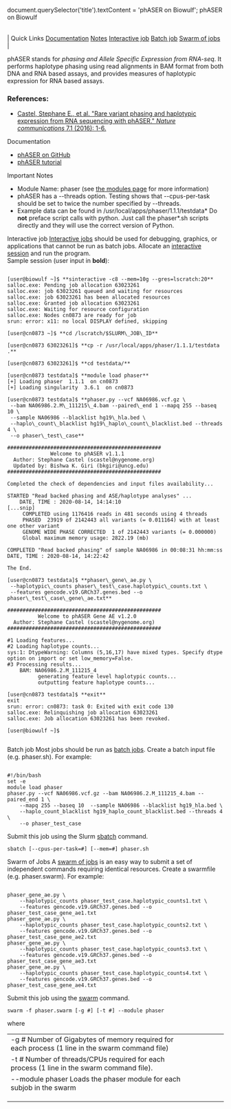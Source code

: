 

document.querySelector('title').textContent = 'phASER on Biowulf';
phASER on Biowulf


|  |
| --- |
| 
Quick Links
[Documentation](#doc)
[Notes](#notes)
[Interactive job](#int) 
[Batch job](#sbatch) 
[Swarm of jobs](#swarm) 
 |



phASER stands for *phasing and Allele Specific Expression from RNA-seq*. It performs haplotype phasing using read alignments in BAM format from both DNA and RNA based assays, and provides measures of haplotypic expression for RNA based assays.



### References:


* [Castel, Stephane E., et al. "Rare variant phasing and haplotypic expression from RNA sequencing with phASER." *Nature communications* 7.1 (2016): 1-6.](https://www.nature.com/articles/ncomms12817)


Documentation
* [phASER on GitHub](https://github.com/secastel/phaser)
* [phASER tutorial](https://stephanecastel.wordpress.com/2017/02/15/how-to-generate-ase-data-with-phaser/)


Important Notes
* Module Name: phaser (see [the modules page](/apps/modules.html) for more information)
 * phASER has a --threads option. Testing shows that --cpus-per-task should be set to twice the number specified by --threads.
 * Example data can be found in /usr/local/apps/phaser/1.1.1/testdata* Do **not** preface script calls with python. Just call the phaser\*.sh scripts directly and they will use the correct version of Python.



Interactive job
[Interactive jobs](/docs/userguide.html#int) should be used for debugging, graphics, or applications that cannot be run as batch jobs.
Allocate an [interactive session](/docs/userguide.html#int) and run the program.   
Sample session (user input in **bold**):



```

[user@biowulf ~]$ **sinteractive -c8 --mem=10g --gres=lscratch:20**
salloc.exe: Pending job allocation 63023261
salloc.exe: job 63023261 queued and waiting for resources
salloc.exe: job 63023261 has been allocated resources
salloc.exe: Granted job allocation 63023261
salloc.exe: Waiting for resource configuration
salloc.exe: Nodes cn0873 are ready for job
srun: error: x11: no local DISPLAY defined, skipping

[user@cn0873 ~]$ **cd /lscratch/$SLURM\_JOB\_ID**

[user@cn0873 63023261]$ **cp -r /usr/local/apps/phaser/1.1.1/testdata .**

[user@cn0873 63023261]$ **cd testdata/**

[user@cn0873 testdata]$ **module load phaser**
[+] Loading phaser  1.1.1  on cn0873
[+] Loading singularity  3.6.1  on cn0873

[user@cn0873 testdata]$ **phaser.py --vcf NA06986.vcf.gz \
 --bam NA06986.2.M\_111215\_4.bam --paired\_end 1 --mapq 255 --baseq 10 \
 --sample NA06986 --blacklist hg19\_hla.bed \
 --haplo\_count\_blacklist hg19\_haplo\_count\_blacklist.bed --threads 4 \
 --o phaser\_test\_case**

##################################################
              Welcome to phASER v1.1.1
  Author: Stephane Castel (scastel@nygenome.org)
  Updated by: Bishwa K. Giri (bkgiri@uncg.edu)
##################################################

Completed the check of dependencies and input files availability...

STARTED "Read backed phasing and ASE/haplotype analyses" ...
    DATE, TIME : 2020-08-14, 14:14:10
[...snip]
     COMPLETED using 1176416 reads in 481 seconds using 4 threads
     PHASED  23919 of 2142443 all variants (= 0.011164) with at least one other variant
     GENOME WIDE PHASE CORRECTED  1 of 2142443 variants (= 0.000000)
     Global maximum memory usage: 2822.19 (mb)

COMPLETED "Read backed phasing" of sample NA06986 in 00:08:31 hh:mm:ss
DATE, TIME : 2020-08-14, 14:22:42

The End.

[user@cn0873 testdata]$ **phaser\_gene\_ae.py \
 --haplotypic\_counts phaser\_test\_case.haplotypic\_counts.txt \
 --features gencode.v19.GRCh37.genes.bed --o phaser\_test\_case\_gene\_ae.txt**

##################################################
          Welcome to phASER Gene AE v1.2.0
  Author: Stephane Castel (scastel@nygenome.org)
##################################################

#1 Loading features...
#2 Loading haplotype counts...
sys:1: DtypeWarning: Columns (5,16,17) have mixed types. Specify dtype option on import or set low_memory=False.
#3 Processing results...
    BAM: NA06986.2.M_111215_4
          generating feature level haplotypic counts...
          outputting feature haplotype counts...

[user@cn0873 testdata]$ **exit**
exit
srun: error: cn0873: task 0: Exited with exit code 130
salloc.exe: Relinquishing job allocation 63023261
salloc.exe: Job allocation 63023261 has been revoked.

[user@biowulf ~]$


```


Batch job
Most jobs should be run as [batch jobs](/docs/userguide.html#submit).
Create a batch input file (e.g. phaser.sh). For example:



```

#!/bin/bash
set -e
module load phaser
phaser.py --vcf NA06986.vcf.gz --bam NA06986.2.M_111215_4.bam --paired_end 1 \
    --mapq 255 --baseq 10  --sample NA06986 --blacklist hg19_hla.bed \
    --haplo_count_blacklist hg19_haplo_count_blacklist.bed --threads 4 \
    --o phaser_test_case

```

Submit this job using the Slurm [sbatch](/docs/userguide.html) command.



```
sbatch [--cpus-per-task=#] [--mem=#] phaser.sh
```

Swarm of Jobs 
A [swarm of jobs](/apps/swarm.html) is an easy way to submit a set of independent commands requiring identical resources.
Create a swarmfile (e.g. phaser.swarm). For example:



```

phaser_gene_ae.py \
    --haplotypic_counts phaser_test_case.haplotypic_counts1.txt \
    --features gencode.v19.GRCh37.genes.bed --o phaser_test_case_gene_ae1.txt
phaser_gene_ae.py \
    --haplotypic_counts phaser_test_case.haplotypic_counts2.txt \
    --features gencode.v19.GRCh37.genes.bed --o phaser_test_case_gene_ae2.txt
phaser_gene_ae.py \
    --haplotypic_counts phaser_test_case.haplotypic_counts3.txt \
    --features gencode.v19.GRCh37.genes.bed --o phaser_test_case_gene_ae3.txt
phaser_gene_ae.py \
    --haplotypic_counts phaser_test_case.haplotypic_counts4.txt \
    --features gencode.v19.GRCh37.genes.bed --o phaser_test_case_gene_ae4.txt

```

Submit this job using the [swarm](/apps/swarm.html) command.



```
swarm -f phaser.swarm [-g #] [-t #] --module phaser
```

where


|  |  |  |  |  |  |
| --- | --- | --- | --- | --- | --- |
| -g *#*  Number of Gigabytes of memory required for each process (1 line in the swarm command file)
 | -t *#* Number of threads/CPUs required for each process (1 line in the swarm command file).
 | --module phaser Loads the phaser module for each subjob in the swarm 
 | |
 | |
 | |








